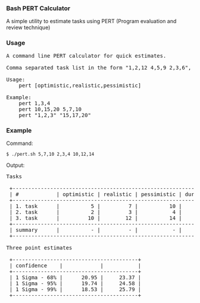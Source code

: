### Bash PERT Calculator

A simple utility to estimate tasks using PERT (Program evaluation and review technique)

### Usage
<pre>
A command line PERT calculator for quick estimates.

Comma separated task list in the form "1,2,12 4,5,9 2,3,6", where whitespace separates tasks.

Usage:
	pert [optimistic,realistic,pessimistic]

Example:
	pert 1,3,4
	pert 10,15,20 5,7,10
	pert "1,2,3" "15,17,20"
</pre>

### Example

Command:

`$ ./pert.sh 5,7,10 2,3,4 10,12,14`

Output:
<pre>
Tasks

 +--------------------------------------------------------------------------------------+
 | #            | optimistic | realistic | pessimistic | duration |     risk | variance |
 +--------------------------------------------------------------------------------------+
 | 1. task      |          5 |         7 |          10 |     7.16 |     0.83 |     0.68 |
 | 2. task      |          2 |         3 |           4 |     3.00 |     0.33 |     0.10 |
 | 3. task      |         10 |        12 |          14 |    12.00 |     0.66 |     0.43 |
 +--------------------------------------------------------------------------------------+
 | summary      |          - |         - |           - |    22.16 |     1.82 |     1.21 |
 +--------------------------------------------------------------------------------------+

Three point estimates

 +----------------------------------------+
 | confidence    |            |           |
 +----------------------------------------+
 | 1 Sigma - 68% |      20.95 |     23.37 |
 | 1 Sigma - 95% |      19.74 |     24.58 |
 | 1 Sigma - 99% |      18.53 |     25.79 |
 +----------------------------------------+
 </pre>

